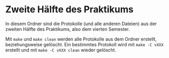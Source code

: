 # Zweite Hälfte des Praktikums

In diesem Ordner sind die Protokolle (und alle anderen Dateien) aus der zweiten Hälfte des Praktikums, also dem vierten Semester.

Mit `make` und `make clean` werden alle Protokolle aus dem Ordner erstellt, beziehungsweise gelöscht.
Ein bestimmtes Protokoll wird mit `make -C vXXX` erstellt und mit `make -C vXXX clean` wieder gelöscht.